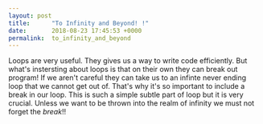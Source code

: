```yaml
---
layout: post
title:      "To Infinity and Beyond! !"
date:       2018-08-23 17:45:53 +0000
permalink:  to_infinity_and_beyond
---
```


[](http://muellerconnect.com/wp-content/uploads/2017/10/05-10-2017_Infinity-1.png)
Loops are very useful. They gives us a way to write code efficiently. 
But what's instersting about loops is that on their own they can break out program!
If we aren't careful they can take us to an infinte never ending loop that we cannot get out of.
That's why it's so important to include a break in our loop. This is such a simple subtle part of loop but it is very crucial.
Unless we want to be thrown into the realm of infinity we must not forget the *break*!!

